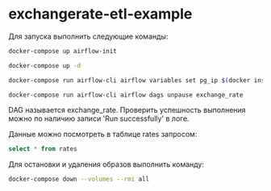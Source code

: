 # exchangerate-etl-example

Для запуска выполнить следующие команды:
```bash
docker-compose up airflow-init
```
```bash
docker-compose up -d
```
```bash
docker-compose run airflow-cli airflow variables set pg_ip $(docker inspect -f '{{range .NetworkSettings.Networks}}{{.IPAddress}}{{end}}' $(docker ps -aqf "name=exchangerate-etl-example_db_1"))
```
```bash
docker-compose run airflow-cli airflow dags unpause exchange_rate
```

DAG называется exchange_rate. Проверить успешность выполнения можно по наличию записи 'Run successfully' в логе.

Данные можно посмотреть в таблице rates запросом:
```sql
select * from rates
```

Для остановки и удаления образов выполнить команду:
```bash
docker-compose down --volumes --rmi all
```
